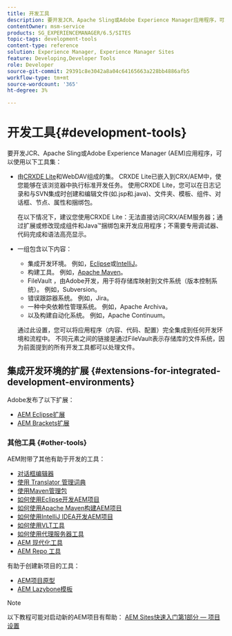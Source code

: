 ```yaml
---
title: 开发工具
description: 要开发JCR、Apache Sling或Adobe Experience Manager应用程序，可以使用多个工具集。
contentOwner: msm-service
products: SG_EXPERIENCEMANAGER/6.5/SITES
topic-tags: development-tools
content-type: reference
solution: Experience Manager, Experience Manager Sites
feature: Developing,Developer Tools
role: Developer
source-git-commit: 29391c8e3042a8a04c64165663a228bb4886afb5
workflow-type: tm+mt
source-wordcount: '365'
ht-degree: 3%

---
```


# 开发工具{#development-tools}

要开发JCR、Apache Sling或Adobe Experience Manager (AEM)应用程序，可以使用以下工具集：

* 由[CRXDE Lite](/help/sites-developing/developing-with-crxde-lite.md)和WebDAV组成的集。 CRXDE Lite已嵌入到CRX/AEM中，使您能够在该浏览器中执行标准开发任务。 使用CRXDE Lite，您可以在日志记录和与SVN集成时创建和编辑文件(如.jsp和.java)、文件夹、模板、组件、对话框、节点、属性和捆绑包。

  在以下情况下，建议您使用CRXDE Lite：无法直接访问CRX/AEM服务器；通过扩展或修改现成组件和Java™捆绑包来开发应用程序；不需要专用调试器、代码完成和语法高亮显示。

* 一组包含以下内容：
   * 集成开发环境。 例如，[Eclipse](/help/sites-developing/howto-projects-eclipse.md)或[IntelliJ](/help/sites-developing/ht-intellij.md)。
   * 构建工具。 例如，[Apache Maven](/help/sites-developing/ht-projects-maven.md)。
   * FileVault ，由Adobe开发，用于将存储库映射到文件系统（版本控制系统）。 例如，Subversion。
   * 错误跟踪器系统。 例如，Jira。
   * 一种中央依赖性管理系统。 例如，Apache Archiva。
   * 以及构建自动化系统。 例如，Apache Continuum。

  通过此设置，您可以将应用程序（内容、代码、配置）完全集成到任何开发环境和流程中。 不同元素之间的链接是通过FileVault表示存储库的文件系统，因为前面提到的所有开发工具都可以处理文件。

## 集成开发环境的扩展 {#extensions-for-integrated-development-environments}

Adobe发布了以下扩展：

* [AEM Eclipse扩展](/help/sites-developing/aem-eclipse.md)
* [AEM Brackets扩展](/help/sites-developing/aem-brackets.md)

### 其他工具 {#other-tools}

AEM附带了其他有助于开发的工具：

* [对话框编辑器](/help/sites-developing/dialog-editor.md)
* [使用 Translator 管理词典](/help/sites-developing/i18n-translator.md)
* [使用Maven管理包](/help/sites-developing/vlt-mavenplugin.md)
* [如何使用Eclipse开发AEM项目](/help/sites-developing/howto-projects-eclipse.md)
* [如何使用Apache Maven构建AEM项目](/help/sites-developing/ht-projects-maven.md)
* [如何使用IntelliJ IDEA开发AEM项目](/help/sites-developing/ht-intellij.md)
* [如何使用VLT工具](/help/sites-developing/ht-vlttool.md)
* [如何使用代理服务器工具](/help/sites-developing/ht-proxy-server.md)
* [AEM 现代化工具](/help/sites-developing/modernization-tools.md)
* [AEM Repo 工具](/help/sites-developing/aem-repo-tool.md)

有助于创建新项目的工具：

* [AEM项目原型](https://github.com/adobe/aem-project-archetype)
* [AEM Lazybone模板](https://github.com/Adobe-Consulting-Services/lazybones-aem-templates)

>[!NOTE]
>
>以下教程可能对启动新的AEM项目有帮助：
>[AEM Sites快速入门第1部分 — 项目设置](https://helpx.adobe.com/experience-manager/kt/sites/using/getting-started-wknd-tutorial-develop/part1.html)
